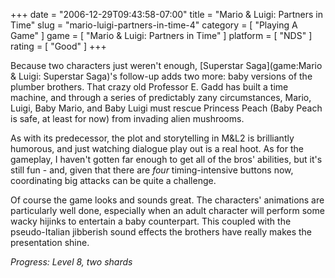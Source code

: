 +++
date = "2006-12-29T09:43:58-07:00"
title = "Mario & Luigi: Partners in Time"
slug = "mario-luigi-partners-in-time-4"
category = [ "Playing A Game" ]
game = [ "Mario & Luigi: Partners in Time" ]
platform = [ "NDS" ]
rating = [ "Good" ]
+++

Because two characters just weren't enough, [Superstar Saga](game:Mario & Luigi: Superstar Saga)'s follow-up adds two more: baby versions of the plumber brothers.  That crazy old Professor E. Gadd has built a time machine, and through a series of predictably zany circumstances, Mario, Luigi, Baby Mario, and Baby Luigi must rescue Princess Peach (Baby Peach is safe, at least for now) from invading alien mushrooms.

As with its predecessor, the plot and storytelling in M&L2 is brilliantly humorous, and just watching dialogue play out is a real hoot.  As for the gameplay, I haven't gotten far enough to get all of the bros' abilities, but it's still fun - and, given that there are <i>four</i> timing-intensive buttons now, coordinating big attacks can be quite a challenge.

Of course the game looks and sounds great.  The characters' animations are particularly well done, especially when an adult character will perform some wacky hijinks to entertain a baby counterpart.  This coupled with the pseudo-Italian jibberish sound effects the brothers have really makes the presentation shine.

<i>Progress: Level 8, two shards</i>
